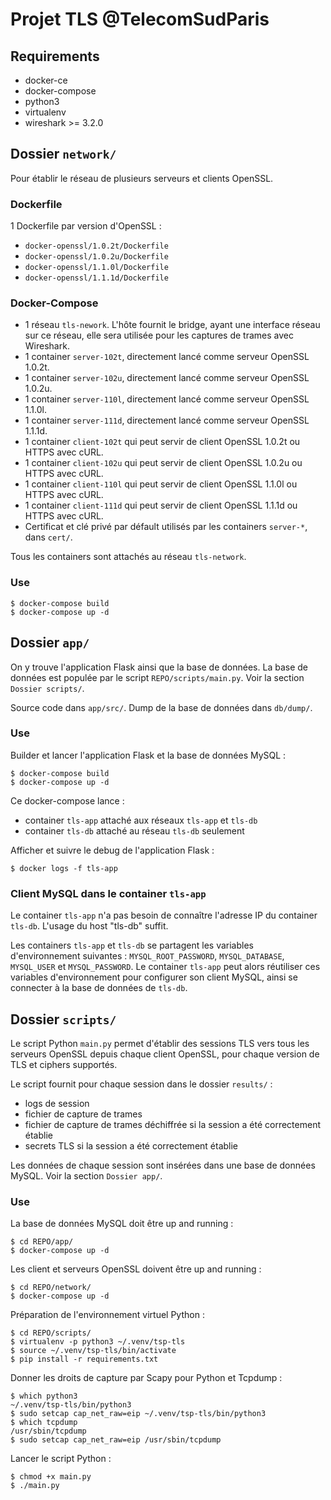 # Projet TLS @TelecomSudParis

## Requirements

- docker-ce
- docker-compose
- python3
- virtualenv
- wireshark >= 3.2.0

## Dossier `network/`

Pour établir le réseau de plusieurs serveurs et clients OpenSSL.

### Dockerfile

1 Dockerfile par version d'OpenSSL :
- `docker-openssl/1.0.2t/Dockerfile`
- `docker-openssl/1.0.2u/Dockerfile`
- `docker-openssl/1.1.0l/Dockerfile`
- `docker-openssl/1.1.1d/Dockerfile`

### Docker-Compose

- 1 réseau `tls-nework`. L'hôte fournit le bridge, ayant une interface réseau sur ce réseau, elle sera utilisée pour les captures de trames avec Wireshark.
- 1 container `server-102t`, directement lancé comme serveur OpenSSL 1.0.2t.
- 1 container `server-102u`, directement lancé comme serveur OpenSSL 1.0.2u.
- 1 container `server-110l`, directement lancé comme serveur OpenSSL 1.1.0l.
- 1 container `server-111d`, directement lancé comme serveur OpenSSL 1.1.1d.
- 1 container `client-102t` qui peut servir de client OpenSSL 1.0.2t ou HTTPS avec cURL.
- 1 container `client-102u` qui peut servir de client OpenSSL 1.0.2u ou HTTPS avec cURL.
- 1 container `client-110l` qui peut servir de client OpenSSL 1.1.0l ou HTTPS avec cURL.
- 1 container `client-111d` qui peut servir de client OpenSSL 1.1.1d ou HTTPS avec cURL.
- Certificat et clé privé par défault utilisés par les containers `server-*`, dans `cert/`.

Tous les containers sont attachés au réseau `tls-network`.

### Use

```
$ docker-compose build
$ docker-compose up -d
```

## Dossier `app/`

On y trouve l'application Flask ainsi que la base de données. La base de données est populée par le script `REPO/scripts/main.py`. Voir la section `Dossier scripts/`.

Source code dans `app/src/`.
Dump de la base de données dans `db/dump/`.

### Use

Builder et lancer l'application Flask et la base de données MySQL :

```
$ docker-compose build
$ docker-compose up -d
```

Ce docker-compose lance :
- container `tls-app` attaché aux réseaux `tls-app` et `tls-db`
- container `tls-db` attaché au réseau `tls-db` seulement

Afficher et suivre le debug de l'application Flask :

```
$ docker logs -f tls-app
```

### Client MySQL dans le container `tls-app`

Le container `tls-app` n'a pas besoin de connaître l'adresse IP du container `tls-db`. L'usage du host "tls-db" suffit.

Les containers `tls-app` et `tls-db` se partagent les variables d'environnement suivantes : `MYSQL_ROOT_PASSWORD`, `MYSQL_DATABASE`, `MYSQL_USER` et `MYSQL_PASSWORD`. Le container `tls-app` peut alors réutiliser ces variables d'environnement pour configurer son client MySQL, ainsi se connecter à la base de données de `tls-db`.

## Dossier `scripts/`

Le script Python `main.py` permet d'établir des sessions TLS vers tous les serveurs OpenSSL depuis chaque client OpenSSL, pour chaque version de TLS et ciphers supportés.

Le script fournit pour chaque session dans le dossier `results/` :
- logs de session
- fichier de capture de trames
- fichier de capture de trames déchiffrée si la session a été correctement établie
- secrets TLS si la session a été correctement établie

Les données de chaque session sont insérées dans une base de données MySQL. Voir la section `Dossier app/`.

### Use

La base de données MySQL doit être up and running :

```
$ cd REPO/app/
$ docker-compose up -d
```

Les client et serveurs OpenSSL doivent être up and running :

```
$ cd REPO/network/
$ docker-compose up -d
```

Préparation de l'environnement virtuel Python :

```
$ cd REPO/scripts/
$ virtualenv -p python3 ~/.venv/tsp-tls
$ source ~/.venv/tsp-tls/bin/activate
$ pip install -r requirements.txt
```

Donner les droits de capture par Scapy pour Python et Tcpdump :

```
$ which python3
~/.venv/tsp-tls/bin/python3
$ sudo setcap cap_net_raw=eip ~/.venv/tsp-tls/bin/python3
$ which tcpdump
/usr/sbin/tcpdump
$ sudo setcap cap_net_raw=eip /usr/sbin/tcpdump
```

Lancer le script Python :

```
$ chmod +x main.py
$ ./main.py
```